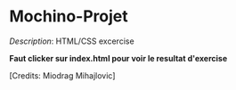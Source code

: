 # Mochino-Projet

*Description*: HTML/CSS excercise


**Faut clicker sur index.html pour voir le resultat d'exercise**


[Credits: Miodrag Mihajlovic]
